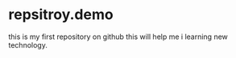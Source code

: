 # repsitroy.demo
this is my first repository on github 
this will help me i learning new technology.
